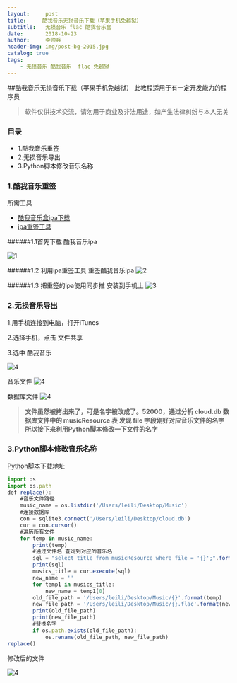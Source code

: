 ```yaml
---
layout:     post
title:     酷我音乐无损音乐下载（苹果手机免越狱）
subtitle:   无损音乐 flac 酷我音乐盒
date:       2018-10-23
author:     李帅兵
header-img: img/post-bg-2015.jpg
catalog: true
tags:
    - 无损音乐 酷我音乐  flac 免越狱
---
```

##酷我音乐无损音乐下载（苹果手机免越狱）
	此教程适用于有一定开发能力的程序员
>  软件仅供技术交流，请勿用于商业及非法用途，如产生法律纠纷与本人无关 

### 目录

- 1.酷我音乐重签
- 2.无损音乐导出
- 3.Python脚本修改音乐名称

### 1.酷我音乐重签

所需工具

- [酷我音乐盒ipa下载](https://github.com/Gavin888888/ipa/blob/master/kwplayer.ipa)
- [ipa重签工具](https://github.com/Gavin888888/ios-app-signer-master.git)


######1.1首先下载 酷我音乐ipa

![1](https://ws4.sinaimg.cn/large/006tNbRwly1fwiakboob5j31460hpjtf.jpg)

######1.2 利用ipa重签工具 重签酷我音乐ipa
![2](https://ws1.sinaimg.cn/large/006tNbRwly1fwian55114j31hc0u0qi3.jpg)

######1.3 把重签的ipa使用同步推 安装到手机上
![3](https://ws4.sinaimg.cn/large/006tNbRwly1fwiap7jd0tj30u01hcacy.jpg)


### 2.无损音乐导出

1.用手机连接到电脑，打开iTunes

2.选择手机，点击 文件共享

3.选中 酷我音乐

![4](https://ws4.sinaimg.cn/large/006tNbRwly1fwiatv1hnoj31hc0u0au5.jpg)


音乐文件
![4](https://ws2.sinaimg.cn/large/006tNbRwly1fwiax21494j30l70sdjzy.jpg)

数据库文件
![4](https://ws3.sinaimg.cn/large/006tNbRwly1fwib3j7jhrj31hc0u07ur.jpg)

> **文件虽然被拷出来了，可是名字被改成了。52000，通过分析 cloud.db 数据库文件中的 musicResource 表 发现 file 字段刚好对应音乐文件的名字 所以接下来利用Python脚本修改一下文件的名字**

### 3.Python脚本修改音乐名称
[Python脚本下载地址](https://github.com/Gavin888888/PythonScripts/blob/master/changeMusicName.py)

```js
import os
import os.path
def replace():
    #音乐文件路径
    music_name = os.listdir('/Users/leili/Desktop/Music')
    #连接数据库
    con = sqlite3.connect('/Users/leili/Desktop/cloud.db')
    cur = con.cursor()
    #遍历所有文件
    for temp in music_name:
        print(temp)
        #通过文件名 查询到对应的音乐名
        sql = "select title from musicResource where file = '{}';".format(temp)
        print(sql)
        musics_title = cur.execute(sql)
        new_name = ''
        for temp1 in musics_title:
            new_name = temp1[0]
        old_file_path = '/Users/leili/Desktop/Music/{}'.format(temp)
        new_file_path = '/Users/leili/Desktop/Music/{}.flac'.format(new_name.replace('/', ''))
        print(old_file_path)
        print(new_file_path)
        #替换名字
        if os.path.exists(old_file_path):
            os.rename(old_file_path, new_file_path)
replace()

```

修改后的文件

![4](https://ws1.sinaimg.cn/large/006tNbRwly1fwibeagybmj305z0a20tq.jpg)





